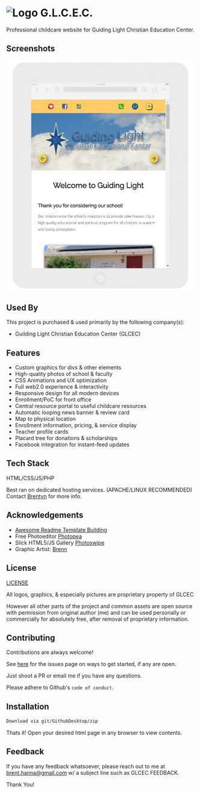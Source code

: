 # ![Logo](https://github.com/Brehtyn/G.L.C.E.C./blob/main/assets/common/favicon.ico?raw=true) G.L.C.E.C.

Professional childcare website for Guiding Light Christian Education Center.


## Screenshots

![Website Screenshot](https://github.com/Brehtyn/G.L.C.E.C./blob/main/assets/common/SharedScreenshot.jpg?raw=true)

  
## Used By

This project is purchased & used primarily by the following company(s):

- Guilding Light Christian Education Center (GLCEC)



  
## Features

- Custom graphics for divs & other elements
- High-quality photos of school & faculty
- CSS Animations and UX optimization
- Full web2.0 experience & interactivity
- Responsive design for all modern devices
- Enrollment/PoC for front office
- Central resource portal to useful childcare resources
- Automatic looping news banner & review card
- Map to physical location
- Enrollment information, pricing, & service display
- Teacher profile cards
- Placard tree for donations & scholarships
- Facebook integration for instant-feed updates



## Tech Stack

HTML/CSS/JS/PHP 

Best ran on dedicated hosting services.
(APACHE/LINUX RECOMMENDED)
Contact [Brentyn](https://ibigital.com/) for more info.


## Acknowledgements

 - [Awesome Readme Template Building](https://https://readme.so/)
 - Free Photoeditor [Photopea](https://www.photopea.com/)
 - Slick HTML5/JS Gallery [Photoswipe](https://photoswipe.com/)
 - Graphic Artist: [Brenn](https://www.instagram.com/night.of.the.living.brenn/)


  
## License

[LICENSE](https://github.com/Brehtyn/G.L.C.E.C./blob/main/license.txt)

All logos, graphics, & especially pictures are proprietary property of GLCEC

However all other parts of the project and common assets are open source with permission from original author (me) and can be used personally or commercially for absolutely free, after removal of proprietary information.
## Contributing

Contributions are always welcome!

See [here](https://github.com/Brehtyn/G.L.C.E.C./issues) for the issues page on ways to get started, if any are open.

Just shoot a PR or email me if you have any questions.

Please adhere to Github's `code of conduct`.

  
## Installation 

```bash 
Download via git/GithubDesktop/zip
```
    
Thats it! Open your desired html page in any browser to view contents.
## Feedback

If you have any feedback whatsoever, please reach out to me
at brent.hanna@gmail.com w/ a subject line such as GLCEC FEEDBACK.

Thank You!

  
